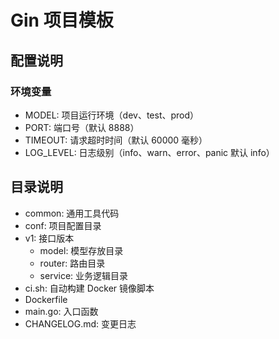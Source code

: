 # Gin 项目模板

## 配置说明

### 环境变量

- MODEL: 项目运行环境（dev、test、prod）
- PORT: 端口号（默认 8888）
- TIMEOUT: 请求超时时间（默认 60000 毫秒）
- LOG_LEVEL: 日志级别（info、warn、error、panic 默认 info）

## 目录说明

- common: 通用工具代码
- conf: 项目配置目录
- v1: 接口版本
  - model: 模型存放目录 
  - router: 路由目录
  - service: 业务逻辑目录
- ci.sh: 自动构建 Docker 镜像脚本
- Dockerfile
- main.go: 入口函数
- CHANGELOG.md: 变更日志
  